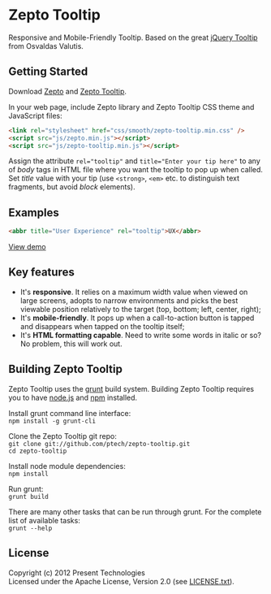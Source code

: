 # Zepto Tooltip

Responsive and Mobile-Friendly Tooltip. Based on the great [jQuery Tooltip](http://osvaldas.info/u/p4Yk) from Osvaldas Valutis.

## Getting Started
Download [Zepto][zepto] and [Zepto Tooltip][zepto-tooltip].

[zepto]: http://zeptojs.com/
[zepto-tooltip]: https://github.com/ptech/zepto-tooltip/releases

In your web page, include Zepto library and Zepto Tooltip CSS theme and JavaScript files:

```html
<link rel="stylesheet" href="css/smooth/zepto-tooltip.min.css" />
<script src="js/zepto.min.js"></script>
<script src="js/zepto-tooltip.min.js"></script>
```

Assign the attribute ```rel="tooltip"``` and ```title="Enter your tip here"``` to any of _body_ tags in HTML file where you want the tooltip to pop up when called. Set _title_ value with your tip (use ```<strong>```, ```<em>``` etc. to distinguish text fragments, but avoid _block_ elements).

## Examples

```html
<abbr title="User Experience" rel="tooltip">UX</abbr>
```

[View demo](http://ptech.github.com/zepto-tooltip)

## Key features

* It's **responsive**. It relies on a maximum width value when viewed on large screens, adopts to narrow environments and picks the best viewable position relatively to the target (top, bottom; left, center, right);
* It's **mobile-friendly**. It pops up when a call-to-action button is tapped and disappears when tapped on the tooltip itself;
* It's **HTML formatting capable**. Need to write some words in italic or so? No problem, this will work out.

## Building Zepto Tooltip
Zepto Tooltip uses the [grunt](http://gruntjs.com/) build system. Building Zepto Tooltip requires you to have [node.js](http://nodejs.org/) and [npm](http://npmjs.org/) installed.

Install grunt command line interface:  
```npm install -g grunt-cli```

Clone the Zepto Tooltip git repo:  
```git clone git://github.com/ptech/zepto-tooltip.git```  
```cd zepto-tooltip```

Install node module dependencies:  
```npm install```

Run grunt:  
```grunt build```

There are many other tasks that can be run through grunt. For the complete list of available tasks:  
```grunt --help```

## License
Copyright (c) 2012 Present Technologies  
Licensed under the Apache License, Version 2.0 (see [LICENSE.txt](https://github.com/ptech/zepto-tooltip/blob/master/LICENSE.txt)).
